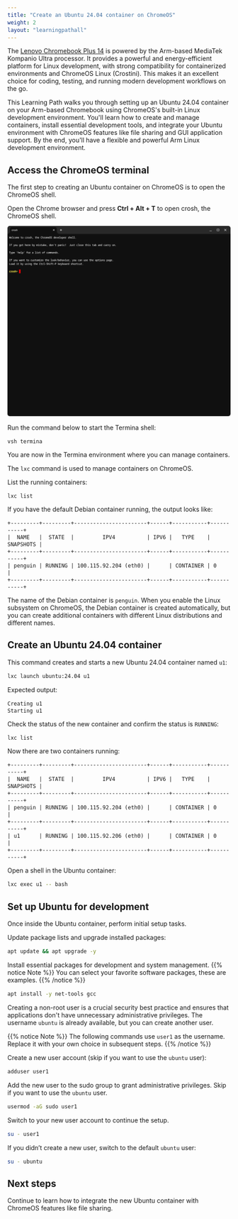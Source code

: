 ```yaml
---
title: "Create an Ubuntu 24.04 container on ChromeOS"
weight: 2
layout: "learningpathall"
---
```


The [Lenovo Chromebook Plus 14](https://www.bestbuy.com/site/lenovo-chromebook-plus-14-oled-2k-touchscreen-laptop-mediatek-kompanio-ultra-16gb-memory-256gb-ufs-seashell/6630493.p?skuId=6630493&intl=nosplash) is powered by the Arm-based MediaTek Kompanio Ultra processor. It provides a powerful and energy-efficient platform for Linux development, with strong compatibility for containerized environments and ChromeOS Linux (Crostini). This makes it an excellent choice for coding, testing, and running modern development workflows on the go.

This Learning Path walks you through setting up an Ubuntu 24.04 container on your Arm-based Chromebook using ChromeOS's built-in Linux development environment. You'll learn how to create and manage containers, install essential development tools, and integrate your Ubuntu environment with ChromeOS features like file sharing and GUI application support. By the end, you'll have a flexible and powerful Arm Linux development environment.

## Access the ChromeOS terminal

The first step to creating an Ubuntu container on ChromeOS is to open the ChromeOS shell.

Open the Chrome browser and press **Ctrl + Alt + T** to open crosh, the ChromeOS shell.

![ChromeOS shell #center](_images/chromeos-shell.png)

Run the command below to start the Termina shell:

```console
vsh termina
```

You are now in the Termina environment where you can manage containers.

The `lxc` command is used to manage containers on ChromeOS. 

List the running containers:

```console
lxc list
```

If you have the default Debian container running, the output looks like:

```output
+---------+---------+-----------------------+------+-----------+-----------+
|  NAME   |  STATE  |         IPV4          | IPV6 |   TYPE    | SNAPSHOTS |
+---------+---------+-----------------------+------+-----------+-----------+
| penguin | RUNNING | 100.115.92.204 (eth0) |      | CONTAINER | 0         |
+---------+---------+-----------------------+------+-----------+-----------+
```

The name of the Debian container is `penguin`. When you enable the Linux subsystem on ChromeOS, the Debian container is created automatically, but you can create additional containers with different Linux distributions and different names.

## Create an Ubuntu 24.04 container

This command creates and starts a new Ubuntu 24.04 container named `u1`:

```bash
lxc launch ubuntu:24.04 u1
```

Expected output:

```output
Creating u1
Starting u1 
```

Check the status of the new container and confirm the status is `RUNNING`:

```bash
lxc list
```

Now there are two containers running:

```output
+---------+---------+-----------------------+------+-----------+-----------+
|  NAME   |  STATE  |         IPV4          | IPV6 |   TYPE    | SNAPSHOTS |
+---------+---------+-----------------------+------+-----------+-----------+
| penguin | RUNNING | 100.115.92.204 (eth0) |      | CONTAINER | 0         |
+---------+---------+-----------------------+------+-----------+-----------+
| u1      | RUNNING | 100.115.92.206 (eth0) |      | CONTAINER | 0         |
+---------+---------+-----------------------+------+-----------+-----------+
```

Open a shell in the Ubuntu container:

```bash
lxc exec u1 -- bash
```

## Set up Ubuntu for development

Once inside the Ubuntu container, perform initial setup tasks. 

Update package lists and upgrade installed packages:

```bash
apt update && apt upgrade -y
```

Install essential packages for development and system management. {{% notice Note %}}
You can select your favorite software packages, these are examples.
{{% /notice %}}


```bash
apt install -y net-tools gcc
```

Creating a non-root user is a crucial security best practice and ensures that applications don't have unnecessary administrative privileges. The username `ubuntu` is already available, but you can create another user.

{{% notice Note %}}
The following commands use `user1` as the username. Replace it with your own choice in subsequent steps.
{{% /notice %}}

Create a new user account (skip if you want to use the `ubuntu` user):

```bash
adduser user1
```

Add the new user to the sudo group to grant administrative privileges. Skip if you want to use the `ubuntu` user.

```bash
usermod -aG sudo user1
```

Switch to your new user account to continue the setup.

```bash
su - user1
```

If you didn’t create a new user, switch to the default `ubuntu` user:

```bash
su - ubuntu
```

## Next steps

Continue to learn how to integrate the new Ubuntu container with ChromeOS features like file sharing.